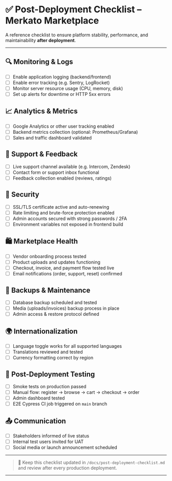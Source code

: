 # ✅ Post-Deployment Checklist – Merkato Marketplace

A reference checklist to ensure platform stability, performance, and maintainability **after deployment**.

---

## 🔍 Monitoring & Logs

* [ ] Enable application logging (backend/frontend)
* [ ] Enable error tracking (e.g. Sentry, LogRocket)
* [ ] Monitor server resource usage (CPU, memory, disk)
* [ ] Set up alerts for downtime or HTTP 5xx errors

## 📈 Analytics & Metrics

* [ ] Google Analytics or other user tracking enabled
* [ ] Backend metrics collection (optional: Prometheus/Grafana)
* [ ] Sales and traffic dashboard validated

## 💬 Support & Feedback

* [ ] Live support channel available (e.g. Intercom, Zendesk)
* [ ] Contact form or support inbox functional
* [ ] Feedback collection enabled (reviews, ratings)

## 🔐 Security

* [ ] SSL/TLS certificate active and auto-renewing
* [ ] Rate limiting and brute-force protection enabled
* [ ] Admin accounts secured with strong passwords / 2FA
* [ ] Environment variables not exposed in frontend build

## 🛍️ Marketplace Health

* [ ] Vendor onboarding process tested
* [ ] Product uploads and updates functioning
* [ ] Checkout, invoice, and payment flow tested live
* [ ] Email notifications (order, support, reset) confirmed

## 🔄 Backups & Maintenance

* [ ] Database backup scheduled and tested
* [ ] Media (uploads/invoices) backup process in place
* [ ] Admin access & restore protocol defined

## 🌍 Internationalization

* [ ] Language toggle works for all supported languages
* [ ] Translations reviewed and tested
* [ ] Currency formatting correct by region

## 🧪 Post-Deployment Testing

* [ ] Smoke tests on production passed
* [ ] Manual flow: register → browse → cart → checkout → order
* [ ] Admin dashboard tested
* [ ] E2E Cypress CI job triggered on `main` branch

## 📤 Communication

* [ ] Stakeholders informed of live status
* [ ] Internal test users invited for UAT
* [ ] Social media or launch announcement scheduled

---

> 📌 Keep this checklist updated in `/docs/post-deployment-checklist.md` and review after every production deployment.

---
